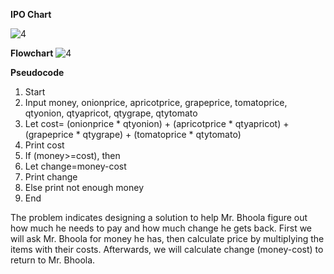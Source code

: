 **IPO Chart**

![4](https://github.com/user-attachments/assets/e8953e3e-f558-453c-9c86-00d40b068dc7)

**Flowchart**
![4](https://github.com/user-attachments/assets/cf9a42fe-59cd-4530-92cd-9b2afac0de40)

**Pseudocode**
1.	Start
2.	Input money, onionprice, apricotprice, grapeprice, tomatoprice, qtyonion, qtyapricot, qtygrape, qtytomato
3.	Let cost= (onionprice * qtyonion) + (apricotprice * qtyapricot) + (grapeprice * qtygrape) + (tomatoprice * qtytomato)
4.	Print cost
5.	If (money>=cost), then 
6.	Let change=money-cost
7.	Print change
8.	Else print not enough money
9.	End

The problem indicates designing a solution to help Mr. Bhoola figure out how much he needs to pay and how much change he gets back. First we will ask Mr. Bhoola for money he has, then calculate price by multiplying the items with their costs. Afterwards, we will calculate change (money-cost) to return to Mr. Bhoola.


